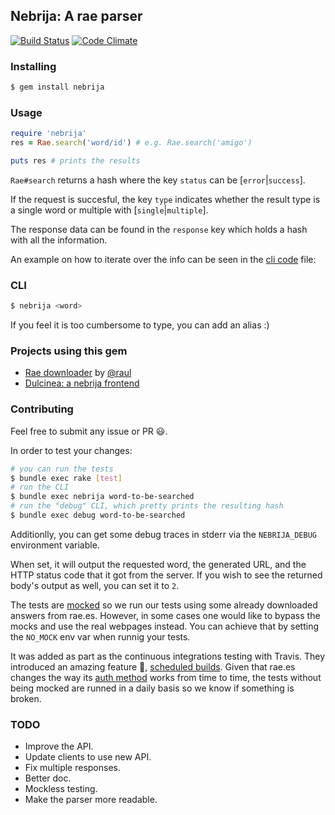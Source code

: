 ## Nebrija: A rae parser

[![Build Status](https://travis-ci.org/javierhonduco/nebrija.svg?branch=master)](https://travis-ci.org/javierhonduco/nebrija)
[![Code Climate](https://img.shields.io/codeclimate/github/javierhonduco/nebrija.svg)](https://codeclimate.com/github/javierhonduco/nebrija)


### Installing
```bash
$ gem install nebrija
```

### Usage
```ruby
require 'nebrija'
res = Rae.search('word/id') # e.g. Rae.search('amigo')

puts res # prints the results
```

`Rae#search` returns a hash where the key `status` can be [`error`|`success`].

If the request is succesful, the key `type` indicates whether the result type is a single word or multiple  with [`single`|`multiple`].

The response data can be found in the `response` key which holds a hash with all the information.

An example on how to iterate over the info can be seen in the [cli code](https://github.com/javierhonduco/nebrija/blob/master/lib/nebrija/cli.rb) file:

### CLI
```bash
$ nebrija <word>
```

If you feel it is too cumbersome to type, you can add an alias :)

### Projects using this gem
* [Rae downloader](https://github.com/raul/rae-downloader) by [@raul](https://github.com/raul)
* [Dulcinea: a nebrija frontend](https://github.com/javierhonduco/dulcinea)

### Contributing
Feel free to submit any issue or PR 😃.

In order to test your changes:
```bash
# you can run the tests
$ bundle exec rake [test]
# run the CLI
$ bundle exec nebrija word-to-be-searched
# run the "debug" CLI, which pretty prints the resulting hash
$ bundle exec debug word-to-be-searched
```

Additionlly, you can get some debug traces in stderr via the `NEBRIJA_DEBUG` environment variable.

When set, it will output the requested word, the generated URL, and the HTTP status code that it got from the server.
If you wish to see the returned body's output as well, you can set it to `2`.

The tests are [mocked](https://en.wikipedia.org/wiki/Mock_object) so we run our tests using some already downloaded answers from rae.es. However, in some cases one would like to bypass the mocks and use the real webpages instead. You can achieve that by setting the `NO_MOCK` env var when runnig your tests.

It was added as part as the continuous integrations testing with Travis. They introduced an amazing feature 💙, [scheduled builds](https://blog.travis-ci.com/2016-12-06-the-crons-are-here). Given that rae.es changes the way its [auth method](https://github.com/javierhonduco/nebrija/blob/086f1cc0341cad538b9c72406fe76bbb6d5d4394/lib/nebrija/rae.rb#L38-L49) works from time to time, the tests without being mocked are runned in a daily basis so we know if something is broken.
### TODO
* Improve the API.
* Update clients to use new API.
* Fix multiple responses.
* Better doc.
* Mockless testing.
* Make the parser more readable.
